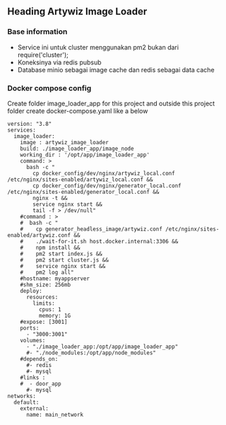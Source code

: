## Heading Artywiz Image Loader

### Base information
- Service ini untuk cluster menggunakan pm2 bukan dari require('cluster');
- Koneksinya via redis pubsub
- Database minio sebagai image cache dan redis sebagai data cache 

### Docker compose config
Create folder image_loader_app for this project and outside this project folder create docker-compose.yaml like a below
```
version: "3.8"
services:
  image_loader:
    image : artywiz_image_loader
    build: ./image_loader_app/image_node
    working_dir : '/opt/app/image_loader_app'
    command: >
      bash -c "
        cp docker_config/dev/nginx/artywiz_local.conf /etc/nginx/sites-enabled/artywiz_local.conf &&
        cp docker_config/dev/nginx/generator_local.conf /etc/nginx/sites-enabled/generator_local.conf &&
        nginx -t &&
        service nginx start &&
        tail -f > /dev/null"
    #command : >
    #  bash -c "
    #    cp generator_headless_image/artywiz.conf /etc/nginx/sites-enabled/artywiz.conf &&
    #    ./wait-for-it.sh host.docker.internal:3306 &&
    #    npm install &&
    #    pm2 start index.js &&
    #    pm2 start cluster.js &&
    #    service nginx start &&
    #    pm2 log all"
    #hostname: myappserver
    #shm_size: 256mb
    deploy:
      resources:
        limits:
          cpus: 1
          memory: 1G
    #expose: [3001]
    ports:
      - "3000:3001"
    volumes:
      - "./image_loader_app:/opt/app/image_loader_app"
      #- "./node_modules:/opt/app/node_modules"
    #depends_on:
      #- redis
      #- mysql
    #links :
    #  - door_app
      #- mysql
networks:
  default:
    external:
      name: main_network
```
